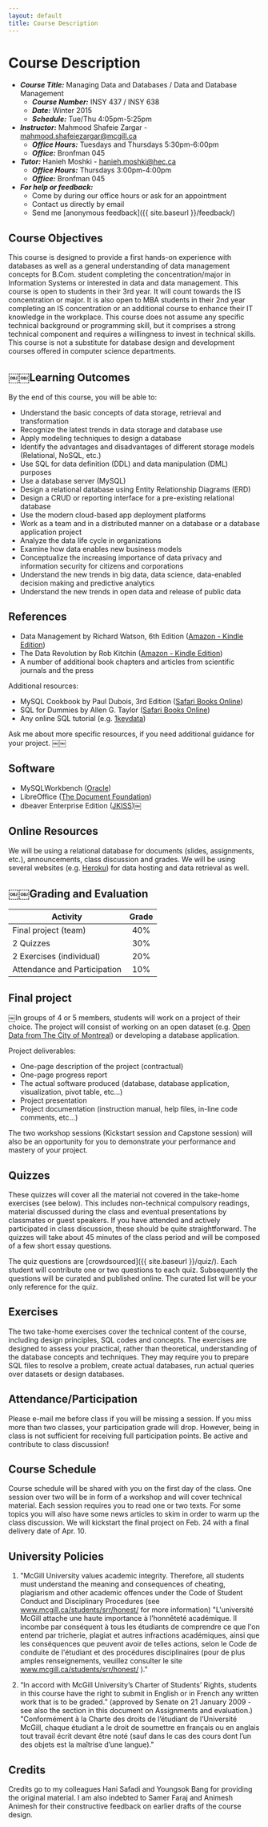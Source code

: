```yaml
---
layout: default
title: Course Description
---
```

# Course Description

- ___Course Title:___ Managing Data and Databases / Data and Database Management
    - ___Course Number:___ INSY 437 / INSY 638
    - ___Date:___ Winter 2015
    - ___Schedule:___ Tue/Thu 4:05pm-5:25pm
- ___Instructor:___ Mahmood Shafeie Zargar - <mahmood.shafeiezargar@mcgill.ca>
    - ___Office Hours:___ Tuesdays and Thursdays 5:30pm-6:00pm
    - ___Office:___ Bronfman 045
- ___Tutor:___ Hanieh Moshki - <hanieh.moshki@hec.ca>
    - ___Office Hours:___ Thursdays 3:00pm-4:00pm
    - ___Office:___ Bronfman 045
- ___For help or feedback:___
    - Come by during our office hours or ask for an appointment
    - Contact us directly by email
    - Send me [anonymous feedback]({{ site.baseurl }}/feedback/)


## Course Objectives

This course is designed to provide a first hands-on experience with databases as well as a general understanding of data management concepts for B.Com. student completing the concentration/major in Information Systems or interested in data and data management. This course is open to students in their 3rd year. It will count towards the IS concentration or major. It is also open to MBA students in their 2nd year completing an IS concentration or an additional course to enhance their IT knowledge in the workplace. This course does not assume any specific technical background or programming skill, but it comprises a strong technical component and requires a willingness to invest in technical skills. This course is not a substitute for database design and development courses offered in computer science departments.

## ￼￼Learning Outcomes

By the end of this course, you will be able to:

- Understand the basic concepts of data storage, retrieval and transformation
- Recognize the latest trends in data storage and database use
- Apply modeling techniques to design a database
- Identify the advantages and disadvantages of different storage models (Relational, NoSQL, etc.)
- Use SQL for data definition (DDL) and data manipulation (DML) purposes
- Use a database server (MySQL)
- Design a relational database using Entity Relationship Diagrams (ERD)
- Design a CRUD or reporting interface for a pre-existing relational database
- Use the modern cloud-based app deployment platforms
- Work as a team and in a distributed manner on a database or a database application project
- Analyze the data life cycle in organizations
- Examine how data enables new business models
- Conceptualize the increasing importance of data privacy and information security for citizens and corporations
- Understand the new trends in big data, data science, data-enabled decision making and predictive analytics
- Understand the new trends in open data and release of public data

## References

- Data Management by Richard Watson, 6th Edition ([Amazon - Kindle Edition](http://www.amazon.ca/Data-Management-Richard-Watson-ebook/dp/B00E8HS8N2))
- The Data Revolution by Rob Kitchin ([Amazon - Kindle Edition](http://www.amazon.ca/Data-Revolution-Infrastructures-Their-Consequences-ebook/dp/B00L1GM1XG))
- A number of additional book chapters and articles from scientific journals and the press

Additional resources:

- MySQL Cookbook by Paul Dubois, 3rd Edition ([Safari Books Online](http://proquest.safaribooksonline.com/book/databases/mysql/9781449374112))
- SQL for Dummies by Allen G. Taylor ([Safari Books Online](http://proquest.safaribooksonline.com/book/databases/sql/9781118657119))
- Any online SQL tutorial (e.g. [1keydata](www.1keydata.com/sql/sql.html))

Ask me about more specific resources, if you need additional guidance for your project.
￼￼
## Software

- MySQLWorkbench ([Oracle](http://www.mysql.com/products/workbench/))
- LibreOffice ([The Document Foundation](http://www.libreoffice.org/download/libreoffice-fresh/))
- dbeaver Enterprise Edition ([JKISS](http://dbeaver.jkiss.org/download/))￼

## Online Resources

We will be using a relational database for documents (slides, assignments, etc.), announcements, class discussion and grades. We will be using several websites (e.g. [Heroku](https://www.heroku.com)) for data hosting and data retrieval as well.

## ￼￼Grading and Evaluation

| __Activity__                 | __Grade__ |
|------------------------------|:---------:|
| Final project (team)         |    40%    |
| 2 Quizzes                    |    30%    |
| 2 Exercises (individual)     |    20%    |
| Attendance and Participation |    10%    |

## Final project

￼In groups of 4 or 5 members, students will work on a project of their choice. The project will consist of working on an open dataset (e.g. [Open Data from The City of Montreal](http://donnees.ville.montreal.qc.ca)) or developing a database application.

Project deliverables:

- One-page description of the project (contractual)
- One-page progress report
- The actual software produced (database, database application, visualization, pivot table, etc...)
- Project presentation
- Project documentation (instruction manual, help files, in-line code comments, etc...)

The two workshop sessions (Kickstart session and Capstone session) will also be an opportunity for you to demonstrate your performance and mastery of your project.

## Quizzes

These quizzes will cover all the material not covered in the take-home exercises (see below). This includes non-technical compulsory readings, material discussed during the class and eventual presentations by classmates or guest speakers. If you have attended and actively participated in class discussion, these should be quite straightforward. The quizzes will take about 45 minutes of the class period and will be composed of a few short essay questions.

The quiz questions are [crowdsourced]({{ site.baseurl }}/quiz/). Each student will contribute one or two questions to each quiz. Subsequently the questions will be curated and published online. The curated list will be your only reference for the quiz.

## Exercises

The two take-home exercises cover the technical content of the course, including design principles, SQL codes and concepts. The exercises are designed to assess your practical, rather than theoretical, understanding of the database concepts and techniques. They may require you to prepare SQL files to resolve a problem, create actual databases, run actual queries over datasets or design databases.

## Attendance/Participation

Please e-mail me before class if you will be missing a session. If you miss more than two classes, your participation grade will drop. However, being in class is not sufficient for receiving full participation points. Be active and contribute to class discussion!

## Course Schedule

Course schedule will be shared with you on the first day of the class. One session over two will be in form of a workshop and will cover technical material. Each session requires you to read one or two texts. For some topics you will also have some news articles to skim in order to warm up the class discussion. We will kickstart the final project on Feb. 24 with a final delivery date of Apr. 10.

## University Policies

1. "McGill University values academic integrity. Therefore, all students must understand the meaning and consequences of cheating, plagiarism and other academic offences under the Code of Student Conduct and Disciplinary Procedures (see www.mcgill.ca/students/srr/honest/ for more information) "L'université McGill attache une haute importance à l’honnêteté académique. Il incombe par conséquent à tous les étudiants de comprendre ce que l'on entend par tricherie, plagiat et autres infractions académiques, ainsi que les conséquences que peuvent avoir de telles actions, selon le Code de conduite de l'étudiant et des procédures disciplinaires (pour de plus amples renseignements, veuillez consulter le site www.mcgill.ca/students/srr/honest/ )."

2. “In accord with McGill University’s Charter of Students’ Rights, students in this course have the right to submit in English or in French any written work that is to be graded.” (approved by Senate on 21 January 2009 - see also the section in this document on Assignments and evaluation.)
"Conformément à la Charte des droits de l’étudiant de l’Université McGill, chaque étudiant a le droit de soumettre en français ou en anglais tout travail écrit devant être noté (sauf dans le cas des cours dont l’un des objets est la maîtrise d’une langue)."

## Credits

Credits go to my colleagues Hani Safadi and Youngsok Bang for providing the original material. I am also indebted to Samer Faraj and Animesh Animesh for their constructive feedback on earlier drafts of the course design.
